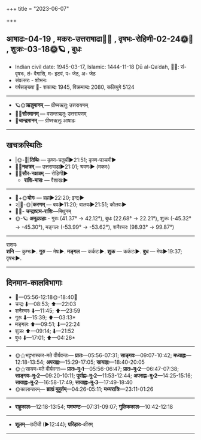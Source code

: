 +++
title = "2023-06-07"

+++
## आषाढः-04-19  ,  मकरः-उत्तराषाढा🌛🌌  ,  वृषभः-रोहिणी-02-24🌞🌌  ,  शुक्रः-03-18🌞🪐  ,  बुधः
- Indian civil date: 1945-03-17, Islamic: 1444-11-18 Ḏū al-Qaʿdah, 🌌🌞: सं- वृषभः, तं- वैगासि, म- इटवं, प- जेठ, अ- जेठ
- संवत्सरः - शोभनः
- वर्षसङ्ख्या 🌛- शकाब्दः 1945, विक्रमाब्दः 2080, कलियुगे 5124
___________________
- 🪐🌞**ऋतुमानम्** — ग्रीष्मऋतुः उत्तरायणम्
- 🌌🌞**सौरमानम्** — वसन्तऋतुः उत्तरायणम्
- 🌛**चान्द्रमानम्** — ग्रीष्मऋतुः आषाढः
___________________


## खचक्रस्थितिः
- |🌞-🌛|**तिथिः** — कृष्ण-चतुर्थी►21:51; कृष्ण-पञ्चमी►  
- 🌌🌛**नक्षत्रम्** — उत्तराषाढा►21:01; श्रवणः► (मकरः)  
- 🌌🌞**सौर-नक्षत्रम्** — रोहिणी►  
  - **राशि-मासः** — वैशाखः► 
___________________
- 🌛+🌞**योगः** — ब्रह्म►22:20; इन्द्रः►  
- २|🌛-🌞|**करणम्** — बवः►11:20; बालवः►21:51; कौलवः►  
- 🌌🌛- **चन्द्राष्टम-राशिः**—मिथुनम्  
- 🌞-🪐 **अमूढग्रहाः** - गुरुः (41.37° → 42.12°), बुधः (22.68° → 22.21°), शुक्रः (-45.32° → -45.30°), मङ्गलः (-53.99° → -53.62°), शनैश्चरः (98.93° → 99.87°)
___________________
राशयः  
**शनि** — कुम्भः►. **गुरु** — मेषः►. **मङ्गल** — कर्कटः►. **शुक्र** — कर्कटः►. **बुध** — मेषः►19:37; वृषभः►. 
___________________


## दिनमान-कालविभागाः
- 🌅—05:56-12:18🌞-18:40🌇  
- चन्द्रः ⬇—08:53; ⬆—22:03  
- शनैश्चरः ⬇—11:45; ⬆—23:59  
- गुरुः ⬇—15:39; ⬆—03:13*  
- मङ्गलः ⬆—09:51; ⬇—22:24  
- शुक्रः ⬆—09:14; ⬇—21:52  
- बुधः ⬇—17:01; ⬆—04:26*  
___________________
- 🌞⚝भट्टभास्कर-मते वीर्यवन्तः— **प्रातः**—05:56-07:31; **साङ्गवः**—09:07-10:42; **मध्याह्नः**—12:18-13:54; **अपराह्णः**—15:29-17:05; **सायाह्नः**—18:40-20:05  
- 🌞⚝सायण-मते वीर्यवन्तः— **प्रातः-मु॰1**—05:56-06:47; **प्रातः-मु॰2**—06:47-07:38; **साङ्गवः-मु॰2**—09:20-10:11; **पूर्वाह्णः-मु॰2**—11:53-12:44; **अपराह्णः-मु॰2**—14:25-15:16; **सायाह्नः-मु॰2**—16:58-17:49; **सायाह्नः-मु॰3**—17:49-18:40  
- 🌞कालान्तरम्— **ब्राह्मं मुहूर्तम्**—04:26-05:11; **मध्यरात्रिः**—23:11-01:26  
___________________
- **राहुकालः**—12:18-13:54; **यमघण्टः**—07:31-09:07; **गुलिककालः**—10:42-12:18  
___________________
- **शूलम्**—उदीची (►12:44); **परिहारः**–क्षीरम्  
___________________

